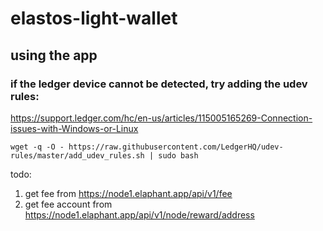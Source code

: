 # elastos-light-wallet

## using the app

### if the ledger device cannot be detected, try adding the udev rules:
https://support.ledger.com/hc/en-us/articles/115005165269-Connection-issues-with-Windows-or-Linux

```
wget -q -O - https://raw.githubusercontent.com/LedgerHQ/udev-rules/master/add_udev_rules.sh | sudo bash
```

todo:
1. get fee from
  https://node1.elaphant.app/api/v1/fee
2. get fee account from
  https://node1.elaphant.app/api/v1/node/reward/address

